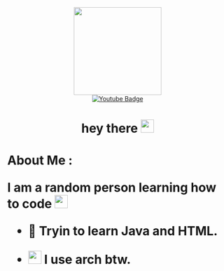 <div id="header" align="center">
  <img src="http://www.gifsde.com/uploads/4d9728_asciianimator_14.gif" width="200"/>
</div>

  <div id="badges" align="center">
  <a href="https://www.youtube.com/channel/UCxhcLNKMy6WEiQyJg2bFctQ">
    <img src="https://img.shields.io/badge/YouTube-red?style=for-the-badge&logo=youtube&logoColor=white" alt="Youtube Badge"/>
  </a>
  </div>
  
  <div id="heythere" align="center">
  <h1>
  hey there
  <img src="https://media.giphy.com/media/hvRJCLFzcasrR4ia7z/giphy.gif" width="30px"/>
</h1>
  
  <div id="aboutme" align="left">
    <h1>
  About Me :
  
  I am a random person learning how to code <img src="https://media.giphy.com/media/WUlplcMpOCEmTGBtBW/giphy.gif" width="30">

- :seedling: Tryin to learn Java and HTML.

- <img src="http://www.osboxes.org/wp-content/uploads/photo-gallery/post_logos/Archlinux-logo.png" width="30"> I use arch btw.
    </h1>

    
